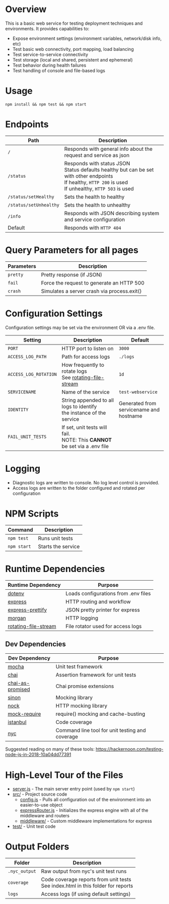 # Overview
This is a basic web service for testing deployment techniques and environments.
It provides capabilities to:
- Expose environment settings (environment variables, network/disk info, etc)
- Test basic web connectivity, port mapping, load balancing
- Test service-to-service connectivity
- Test storage (local and shared, persistent and ephemeral)
- Test behavior during health failures
- Test handling of console and file-based logs

# Usage
```
npm install && npm test && npm start
```

# Endpoints
| Path | Description |
| --- | --- |
| `/` | Responds with general info about the request and service as json |
| `/status` | Responds with status JSON<br>Status defaults healthy but can be set with other endpoints<br>If healthy, `HTTP 200` is used<br>If unhealthy, `HTTP 503` is used |
| `/status/setHealthy` | Sets the health to healthy |
| `/status/setUnhealthy` | Sets the health to  unhealthy |
| `/info` | Responds with JSON describing system and service configuration |
| Default | Responds with `HTTP 404`

# Query Parameters for all pages
| Parameters | Description |
| --- | --- |
| `pretty` | Pretty response (if JSON) |
| `fail` | Force the request to generate an HTTP 500 |
| `crash` | Simulates a server crash via process.exit() |

# Configuration Settings
Configuration settings may be set via the environment OR via a .env file.

| Setting | Description | Default |
| --- | --- | --- |
| `PORT` |  HTTP port to listen on | `3000` |
| `ACCESS_LOG_PATH` |  Path for access logs | `./logs` |
| `ACCESS_LOG_ROTATION` |  How frequently to rotate logs<br>See [rotating-file-stream](https://www.npmjs.com/package/rotating-file-stream) | `1d` |
| `SERVICENAME` |  Name of the service | `test-webservice` |
| `IDENTITY` |  String appended to all logs to identify<br> the instance of the service | Generated from<br>servicename and hostname |
| `FAIL_UNIT_TESTS` | If set, unit tests will fail.<br>NOTE: This **CANNOT** be set via a .env file |

# Logging
- Diagnostic logs are written to console.  No log level control is provided.
- Access logs are written to the folder configured and rotated per configuration

# NPM Scripts
| Command | Description |
| --- | --- |
| `npm test` | Runs unit tests |
| `npm start` | Starts the service |

# Runtime Dependencies
| Runtime Dependency | Purpose |
| --- | --- |
| [dotenv](https://www.npmjs.com/package/dotenv) | Loads configurations from .env files |
| [express](http://expressjs.com/) | HTTP routing and workflow |
| [express-prettify](https://www.npmjs.com/package/express-prettify) | JSON pretty printer for express |
| [morgan](https://github.com/expressjs/morgan) | HTTP logging |
| [rotating-file-stream](https://www.npmjs.com/package/rotating-file-stream) | File rotator used for access logs |

## Dev Dependencies
| Dev Dependency | Purpose |
| --- | --- |
| [mocha](https://mochajs.org/) | Unit test framework |
| [chai](https://www.chaijs.com/) | Assertion framework for unit tests |
| [chai-as-promised](https://github.com/domenic/chai-as-promised) | Chai promise extensions |
| [sinon](https://sinonjs.org/) | Mocking library |
| [nock](https://github.com/nock/nock) | HTTP mocking library |
| [mock-require](https://github.com/boblauer/mock-require) | require() mocking and cache-busting |
| [istanbul](https://istanbul.js.org/) | Code coverage |
| [nyc](https://github.com/istanbuljs/nyc) | Command line tool for unit testing and coverage |

Suggested reading on many of these tools: <https://hackernoon.com/testing-node-js-in-2018-10a04dd77391>


# High-Level Tour of the Files
- [server.js](server.js) - The main server entry point (used by ```npm start```)
- [src/](src) - Project source code
  - [config.js](src/config.js) - Pulls all configuration out of the environment into an easier-to-use object
  - [expressRouter.js](src/expressRouter.js) - Initializes the express engine with all of the middleware and routers
  - [middleware/](src/middleware) - Custom middleware implementations for express
- [test/](test) - Unit test code

# Output Folders
| Folder | Description |
| --- | --- |
| `.nyc_output` | Raw output from nyc's unit test runs |
| `coverage` | Code coverage reports from unit tests<br>See index.html in this folder for reports |
| `logs` | Access logs (if using default settings) |
